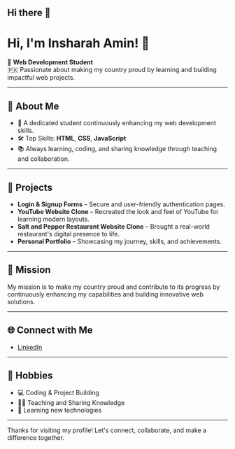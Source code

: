 ## Hi there 👋
# Hi, I'm Insharah Amin! 👋

🌱 **Web Development Student**  
🇵🇰 Passionate about making my country proud by learning and building impactful web projects.

---

## 🚀 About Me

- 🌟 A dedicated student continuously enhancing my web development skills.
- 🛠️ Top Skills: **HTML**, **CSS**, **JavaScript**
- 📚 Always learning, coding, and sharing knowledge through teaching and collaboration.

---

## 💼 Projects

- **Login & Signup Forms** – Secure and user-friendly authentication pages.
- **YouTube Website Clone** – Recreated the look and feel of YouTube for learning modern layouts.
- **Salt and Pepper Restaurant Website Clone** – Brought a real-world restaurant's digital presence to life.
- **Personal Portfolio** – Showcasing my journey, skills, and achievements.

---

## 🎯 Mission

My mission is to make my country proud and contribute to its progress by continuously enhancing my capabilities and building innovative web solutions.

---

## 🌐 Connect with Me

- [LinkedIn](https://www.linkedin.com/in/insharah-amin-2a1bb4363/)

---

## 🎨 Hobbies

- 💻 Coding & Project Building
- 👩‍🏫 Teaching and Sharing Knowledge
- 📖 Learning new technologies

---

Thanks for visiting my profile! Let's connect, collaborate, and make a difference together.

